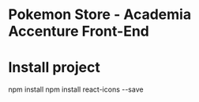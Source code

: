 # Pokemon Store - Academia Accenture Front-End

# Install project 
npm install 
npm install react-icons --save


